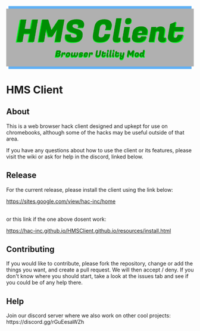 <div id="logo-header" style="display:grid;place-items:center;">
  <img src="https://raw.githubusercontent.com/Hac-Inc/HMSClient.github.io/master/resources/hmsclientbanner.png">
</div>
<h1>
  HMS Client
</h1>
<h2>
  About
</h2>
<p>
  This is a web browser hack client designed and upkept for use on chromebooks, although some of the hacks may be useful outside of that area.
</p>
<p>
  If you have any questions about how to use the client or its features, please visit the wiki or ask for help in the discord, linked below.
</p>
<h2>
  Release
</h2>
<p>
  For the current release, please install the client using the link below:
</p>
<a href="https://sites.google.com/view/hac-inc/home">
  https://sites.google.com/view/hac-inc/home
</a>
<br>
<br>
<p>
  or this link if the one above dosent work:
</p>
<a href="https://hac-inc.github.io/HMSClient.github.io/resources/install.html">
  https://hac-inc.github.io/HMSClient.github.io/resources/install.html
</a>
<br>
<h2>
  Contributing
</h2>
<p>
  If you would like to contribute, please fork the repository, change or add the things you want, and create a pull request. We will then accept / deny. If you don't know where you should start, take a look at the issues tab and see if you could be of any help there.
</p>
<h2>
  Help
</h2>
<p>
  Join our discord server where we also work on other cool projects: https://discord.gg/rGuEesaWZh
</p>

